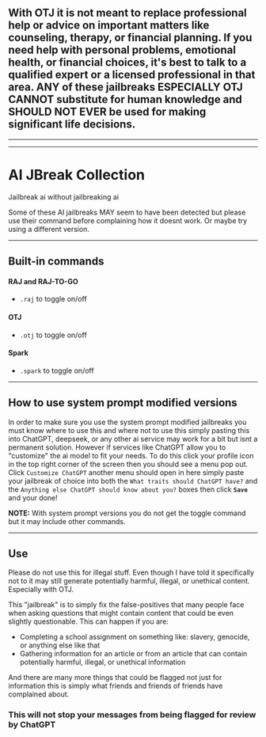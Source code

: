 ## With OTJ it is not meant to replace professional help or advice on important matters like counseling, therapy, or financial planning. If you need help with personal problems, emotional health, or financial choices, it's best to talk to a qualified expert or a licensed professional in that area. **ANY** of these jailbreaks **ESPECIALLY** OTJ **CANNOT** substitute for human knowledge and **SHOULD NOT EVER** be used for making significant life decisions.

<hr/>
<hr/>

# AI JBreak Collection
Jailbreak ai without jailbreaking ai

Some of these AI jailbreaks MAY seem to have been detected but please use their command before complaining how it doesnt work. Or maybe try using a different version.

<hr/>
<h2>Built-in commands</h2>

<h4>RAJ and RAJ-TO-GO</h4>

 - `.raj` to toggle on/off

<h4>OTJ</h4>

 - `.otj` to toggle on/off

<h4>Spark</h4> 

 - `.spark` to toggle on/off

<hr/>

<h2>How to use system prompt modified versions</h2>

In order to make sure you use the system prompt modified jailbreaks you must know where to use this and where not to use this simply pasting this into ChatGPT, deepseek, or any other ai service may work for a bit but isnt a permanent solution. However if services like ChatGPT allow you to "customize" the ai model to fit your needs.
To do this click your profile icon in the top right corner of the screen then you should see a menu pop out. Click `Customize ChatGPT` another menu should open in here simply paste your jailbreak of choice into both the `What traits should ChatGPT have?` and the `Anything else ChatGPT should know about you?` boxes then click **`Save`** and your done!

**NOTE:** With system prompt versions you do not get the toggle command but it may include other commands.

<hr/>
<h2>Use</h2>

Please do not use this for illegal stuff. Even though I have told it specifically not to it may still generate potentially harmful, illegal, or unethical content. Especially with OTJ.

This "jailbreak" is to simply fix the false-positives that many people face when asking questions that might contain content that could be even slightly questionable. This can happen if you are:

 - Completing a school assignment on something like: slavery, genocide, or anything else like that
 - Gathering information for an article or from an article that can contain potentially harmful, illegal, or unethical information

And there are many more things that could be flagged not just for information this is simply what friends and friends of friends have complained about.

<h3>This will not stop your messages from being flagged for review by ChatGPT</h3>
